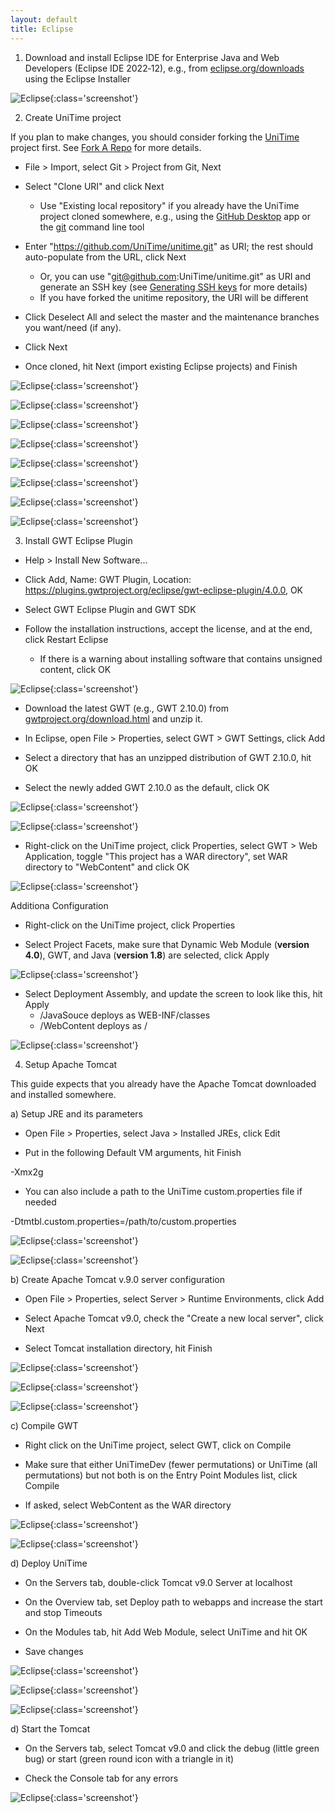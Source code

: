 ```yaml
---
layout: default
title: Eclipse
---
```




 1) Download and install Eclipse IDE for Enterprise Java and Web Developers (Eclipse IDE 2022‑12), e.g., from [eclipse.org/downloads](https://www.eclipse.org/downloads/) using the Eclipse Installer


![Eclipse](images/eclipse-1.png){:class='screenshot'}


 2) Create UniTime project


 If you plan to make changes, you should consider forking the [UniTime](https://github.com/UniTime/unitime) project first. See [Fork A Repo](https://help.github.com/articles/fork-a-repo/) for more details.

* File > Import, select Git > Project from Git, Next

* Select "Clone URI" and click Next
	* Use "Existing local repository" if you already have the UniTime project cloned somewhere, e.g., using the [GitHub Desktop](https://desktop.github.com/) app or the [git](https://git-scm.com/docs/git) command line tool

* Enter "https://github.com/UniTime/unitime.git" as URI; the rest should auto-populate from the URL, click Next
	* Or, you can use "git@github.com:UniTime/unitime.git" as URI and generate an SSH key (see [Generating SSH keys](https://docs.github.com/en/authentication/connecting-to-github-with-ssh/generating-a-new-ssh-key-and-adding-it-to-the-ssh-agent) for more details)
	* If you have forked the unitime repository, the URI will be different

* Click Deselect All and select the master and the maintenance branches you want/need (if any).

* Click Next

* Once cloned, hit Next (import existing Eclipse projects) and Finish


![Eclipse](images/eclipse-2.png){:class='screenshot'}


![Eclipse](images/eclipse-3.png){:class='screenshot'}


![Eclipse](images/eclipse-4.png){:class='screenshot'}


![Eclipse](images/eclipse-5.png){:class='screenshot'}


![Eclipse](images/eclipse-6.png){:class='screenshot'}


![Eclipse](images/eclipse-7.png){:class='screenshot'}


![Eclipse](images/eclipse-8.png){:class='screenshot'}


![Eclipse](images/eclipse-9.png){:class='screenshot'}


 3) Install GWT Eclipse Plugin

* Help > Install New Software...

* Click Add, Name: GWT Plugin, Location: https://plugins.gwtproject.org/eclipse/gwt-eclipse-plugin/4.0.0, OK

* Select GWT Eclipse Plugin and GWT SDK

* Follow the installation instructions, accept the license, and at the end, click Restart Eclipse
	* If there is a warning about installing software that contains unsigned content, click OK


![Eclipse](images/eclipse-10.png){:class='screenshot'}

* Download the latest GWT (e.g., GWT 2.10.0) from [gwtproject.org/download.html](http://www.gwtproject.org/download.html) and unzip it.

* In Eclipse, open File > Properties, select GWT > GWT Settings, click Add

* Select a directory that has an unzipped distribution of GWT 2.10.0, hit OK

* Select the newly added GWT 2.10.0 as the default, click OK


![Eclipse](images/eclipse-11.png){:class='screenshot'}


![Eclipse](images/eclipse-12.png){:class='screenshot'}

* Right-click on the UniTime project, click Properties, select GWT > Web Application, toggle "This project has a WAR directory", set WAR directory to "WebContent" and click OK


![Eclipse](images/eclipse-13.png){:class='screenshot'}


 Additiona Configuration

* Right-click on the UniTime project, click Properties

* Select Project Facets, make sure that Dynamic Web Module (**version 4.0**), GWT, and Java (**version 1.8**) are selected, click Apply


![Eclipse](images/eclipse-14.png){:class='screenshot'}

* Select Deployment Assembly, and update the screen to look like this, hit Apply
	* /JavaSouce deploys as WEB-INF/classes
	* /WebContent deploys as /


![Eclipse](images/eclipse-15.png){:class='screenshot'}


 4) Setup Apache Tomcat


 This guide expects that you already have the Apache Tomcat downloaded and installed somewhere.


 a) Setup JRE and its parameters

* Open File > Properties, select Java > Installed JREs, click Edit

* Put in the following Default VM arguments, hit Finish


 -Xmx2g

* You can also include a path to the UniTime custom.properties file if needed


 -Dtmtbl.custom.properties=/path/to/custom.properties


![Eclipse](images/eclipse-16.png){:class='screenshot'}


![Eclipse](images/eclipse-17.png){:class='screenshot'}


 b) Create Apache Tomcat v.9.0 server configuration

* Open File > Properties, select Server > Runtime Environments, click Add

* Select Apache Tomcat v9.0, check the "Create a new local server", click Next

* Select Tomcat installation directory, hit Finish


![Eclipse](images/eclipse-18.png){:class='screenshot'}


![Eclipse](images/eclipse-19.png){:class='screenshot'}


![Eclipse](images/eclipse-20.png){:class='screenshot'}


 c) Compile GWT

* Right click on the UniTime project, select GWT, click on Compile

* Make sure that either UniTimeDev (fewer permutations) or UniTime (all permutations) but not both is on the Entry Point Modules list, click Compile

* If asked, select WebContent as the WAR directory


![Eclipse](images/eclipse-21.png){:class='screenshot'}


![Eclipse](images/eclipse-22.png){:class='screenshot'}


 d) Deploy UniTime

* On the Servers tab, double-click Tomcat v9.0 Server at localhost

* On the Overview tab, set Deploy path to webapps and increase the start and stop Timeouts

* On the Modules tab, hit Add Web Module, select UniTime and hit OK

* Save changes


![Eclipse](images/eclipse-23.png){:class='screenshot'}


![Eclipse](images/eclipse-24.png){:class='screenshot'}


![Eclipse](images/eclipse-25.png){:class='screenshot'}


 d) Start the Tomcat

* On the Servers tab, select Tomcat v9.0 and click the debug (little green bug) or start (green round icon with a triangle in it) 

* Check the Console tab for any errors


![Eclipse](images/eclipse-26.png){:class='screenshot'}
